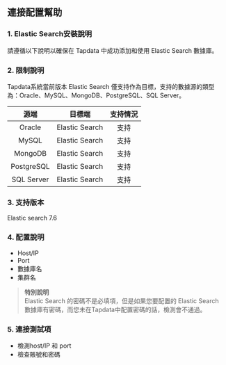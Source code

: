 ## **連接配置幫助**
### **1. Elastic Search安裝說明**
請遵循以下說明以確保在 Tapdata 中成功添加和使用 Elastic Search 數據庫。
### **2. 限制說明**
Tapdata系統當前版本 Elastic Search 僅支持作為目標，支持的數據源的類型為：Oracle、MySQL、MongoDB、PostgreSQL、SQL Server。

|源端|目標端|支持情況|
|:-----------:|:-----------:|:-----------:|
Oracle| Elastic Search |支持<br>
MySQL| Elastic Search |支持<br>
MongoDB| Elastic Search |支持<br>
PostgreSQL| Elastic Search |支持<br>
SQL Server | Elastic Search |支持<br>

### **3. 支持版本**
Elastic search 7.6
### **4. 配置說明**
- Host/IP
- Port
- 數據庫名
- 集群名
> **特別說明**<br>
> Elastic Search 的密碼不是必填項，但是如果您要配置的 Elastic Search 數據庫有密碼，而您未在Tapdata中配置密碼的話，檢測會不通過。
>

### **5. 連接測試項**
- 檢測host/IP 和 port
- 檢查賬號和密碼